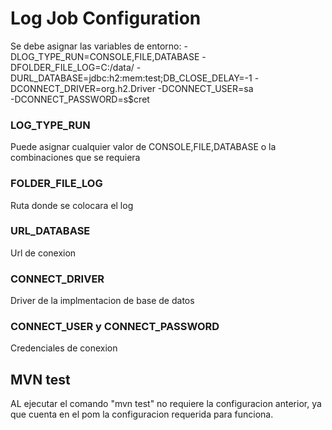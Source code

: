 # Log Job Configuration
Se debe asignar las variables de entorno:
	-DLOG_TYPE_RUN=CONSOLE,FILE,DATABASE 
	-DFOLDER_FILE_LOG=C:/data/ 
	-DURL_DATABASE=jdbc:h2:mem:test;DB_CLOSE_DELAY=-1 
	-DCONNECT_DRIVER=org.h2.Driver 
	-DCONNECT_USER=sa 	
	-DCONNECT_PASSWORD=s$cret
	

### LOG_TYPE_RUN
Puede asignar cualquier valor de CONSOLE,FILE,DATABASE o la combinaciones que se requiera
	
### FOLDER_FILE_LOG
Ruta donde se colocara el log
	
### URL_DATABASE
Url de conexion
	
### CONNECT_DRIVER
Driver de la implmentacion de base de datos
	
### CONNECT_USER y CONNECT_PASSWORD
Credenciales de conexion

## MVN test
AL ejecutar el comando "mvn test" no requiere la configuracion anterior, ya que cuenta en el pom la configuracion requerida para funciona.



